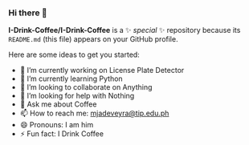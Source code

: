 ### Hi there 👋


**I-Drink-Coffee/I-Drink-Coffee** is a ✨ _special_ ✨ repository because its `README.md` (this file) appears on your GitHub profile.

Here are some ideas to get you started:

- 🔭 I’m currently working on License Plate Detector
- 🌱 I’m currently learning Python
- 👯 I’m looking to collaborate on Anything
- 🤔 I’m looking for help with Nothing
- 💬 Ask me about Coffee
- 📫 How to reach me: mjadeveyra@tip.edu.ph
- 😄 Pronouns: I am him
- ⚡ Fun fact: I Drink Coffee
